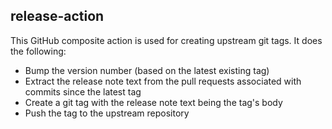 ## release-action

This GitHub composite action is used for creating upstream git tags.
It does the following:

  * Bump the version number (based on the latest existing tag)
  * Extract the release note text from the pull requests associated with commits since the latest tag
  * Create a git tag with the release note text being the tag's body
  * Push the tag to the upstream repository

